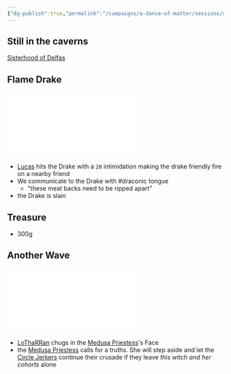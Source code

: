 ```yaml
---
{"dg-publish":true,"permalink":"/campaigns/a-dance-of-matter/sessions/session-1025/"}
---
```



## Still in the caverns
[Sisterhood of Delfas](Campaigns/A%20Dance%20of%20Matter/Clans%20⚔/Sisterhood%20of%20Delfas.md)

## Flame Drake
![Flame Drake](Campaigns/A%20Dance%20of%20Matter/Beasts%20🐻/Flame%20Drake.md)

- [Lucas](Campaigns/A%20Dance%20of%20Matter/Players%20👤/Lucas.md) hits the Drake with a `20` intimidation making the drake friendly fire on a nearby friend
- We communicate to the Drake with #draconic tongue 
	- "these meat backs need to be ripped apart"
- the Drake is slain
## Treasure
- 300g

## Another Wave

![Medusa Priestess|300](Campaigns/A%20Dance%20of%20Matter/NPCs%20🤖/Medusa%20Priestess.md)

- [LoThaRRan](Campaigns/A%20Dance%20of%20Matter/Players%20👤/LoThaRRan.md) chugs in the [Medusa Priestess](Campaigns/A%20Dance%20of%20Matter/NPCs%20🤖/Medusa%20Priestess.md)'s Face
- the [Medusa Priestess](Campaigns/A%20Dance%20of%20Matter/NPCs%20🤖/Medusa%20Priestess.md) calls for a truths. She will step aside and let the [Circle Jerkers](Campaigns/A%20Dance%20of%20Matter/Clans%20⚔/Circle%20Jerkers.md) continue their crusade if they leave *this witch and her cohorts* alone